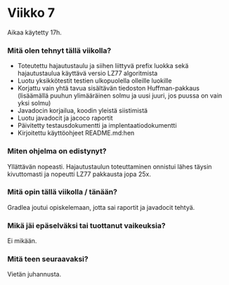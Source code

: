 # Viikko 7

Aikaa käytetty 17h.

### Mitä olen tehnyt tällä viikolla?

  * Toteutettu hajautustaulu ja siihen liittyvä prefix luokka sekä hajautustaulua käyttävä versio LZ77 algoritmista
  * Luotu yksikkötestit testien ulkopuolella olleille luokille
  * Korjattu vain yhtä tavua sisältävän tiedoston Huffman-pakkaus (lisäämällä puuhun ylimääräinen solmu ja uusi juuri, jos puussa on vain yksi solmu)
  * Javadocin korjailua, koodin yleistä siistimistä
  * Luotu javadocit ja jacoco raportit
  * Päivitetty testausdokumentti ja implentaatiodokumentti
  * Kirjoitettu käyttöohjeet README.md:hen
  
### Miten ohjelma on edistynyt?

Yllättävän nopeasti. Hajautustaulun toteuttaminen onnistui lähes täysin kivuttomasti ja nopeutti LZ77 pakkausta jopa 25x.

### Mitä opin tällä viikolla / tänään?

Gradlea joutui opiskelemaan, jotta sai raportit ja javadocit tehtyä.

### Mikä jäi epäselväksi tai tuottanut vaikeuksia?

Ei mikään.

### Mitä teen seuraavaksi?

Vietän juhannusta.

